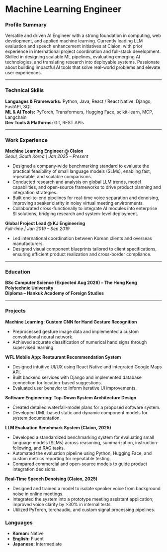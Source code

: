 # Machine Learning Engineer


### **Profile Summary**
Versatile and driven AI Engineer with a strong foundation in computing, web development, and applied machine learning. Currently leading LLM evaluation and speech enhancement initiatives at Claion, with prior experience in international project coordination and full-stack development. Skilled in designing scalable ML pipelines, evaluating emerging AI technologies, and translating research into deployable systems. Passionate about building impactful AI tools that solve real-world problems and elevate user experiences.

---

### **Technical Skills**
**Languages & Frameworks:** Python, Java, React / React Native, Django, FastAPI, SQL  
**ML & AI Tools:** PyTorch, Transformers, Hugging Face, scikit-learn, MCP, Langchain   
**Dev Tools & Platforms:** Git, REST APIs 

---

### **Work Experience**

**Machine Learning Engineer @ Claion**  
*Seoul, South Korea | Jan 2025 – Present*  
- Designed a company-wide benchmarking standard to evaluate the practical feasibility of small language models (SLMs), enabling fast, repeatable, and scalable comparisons.  
- Conducted research and analysis on global LLM trends, model capabilities, and open-source frameworks to drive product planning and integration strategies.  
- Built end-to-end pipelines for real-time voice separation and denoising, improving speaker clarity in noisy virtual meeting environments.  
- Collaborated cross-functionally to integrate AI modules into enterprise SI solutions, bridging research and system-level deployment.

**Global Project Lead @ KJ Engineering**  
*Full-time | Jan 2019 – Sep 2019*  
- Led international coordination between Korean clients and overseas manufacturers.  
- Designed visual component blueprints tailored to client specifications, ensuring efficient product realization and cross-border compliance.

---

### **Education**

**BSc Computer Science (Expected Aug 2026) – The Hong Kong Polytechnic University**  
**Diploma – Hankuk Academy of Foreign Studies**  

---

### **Projects**

**Machine Learning: Custom CNN for Hand Gesture Recognition**  
- Preprocessed gesture image data and implemented a custom convolutional neural network.  
- Achieved accurate classification of numerical hand signs through supervised learning.

**WFL Mobile App: Restaurant Recommendation System**  
- Designed intuitive UI/UX using React Native and integrated Google Maps API.  
- Built backend services with Django and implemented database connection for location-based suggestions.  
- Evaluated user behavior to inform iterative UI improvements.

**Software Engineering: Top-Down System Architecture Design**  
- Created detailed waterfall-model plans for a proposed software system.  
- Developed UML-based static and dynamic component models for system documentation.


**LLM Evaluation Benchmark System (Claion, 2025)**  
- Developed a standardized benchmarking system for evaluating small language models (SLMs) across reasoning, summarization, instruction-following, and RAG tasks.  
- Automated the evaluation pipeline using Python, Hugging Face, and custom metrics reporting for repeatable testing.  
- Compared commercial and open-source models to guide product integration decisions.

**Real-Time Speech Denoising (Claion, 2025)**  
- Designed and trained a model to isolate speaker voice from background noise in online meetings.  
- Integrated the system into a prototype meeting assistant application; improved voice clarity by >30% in internal tests.  
- Utilized PyTorch, torchaudio, and custom signal processing pipelines.


### **Languages**
- **Korean:** Native  
- **English:** Fluent  
- **Japanese:** Intermediate  
